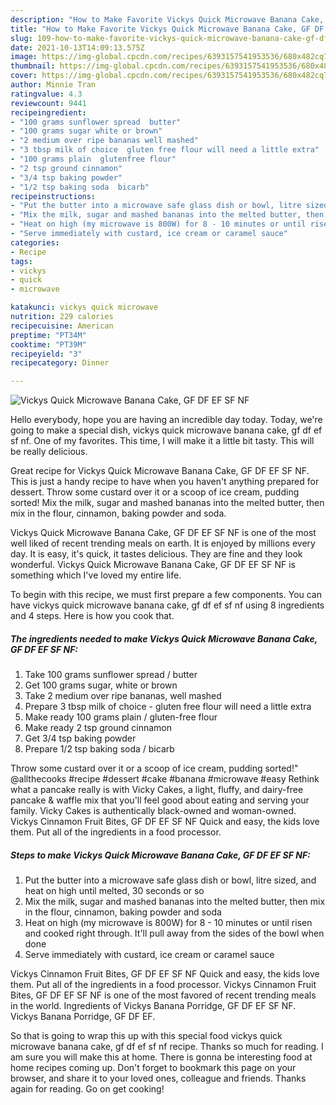 ```yaml
---
description: "How to Make Favorite Vickys Quick Microwave Banana Cake, GF DF EF SF NF"
title: "How to Make Favorite Vickys Quick Microwave Banana Cake, GF DF EF SF NF"
slug: 109-how-to-make-favorite-vickys-quick-microwave-banana-cake-gf-df-ef-sf-nf
date: 2021-10-13T14:09:13.575Z
image: https://img-global.cpcdn.com/recipes/6393157541953536/680x482cq70/vickys-quick-microwave-banana-cake-gf-df-ef-sf-nf-recipe-main-photo.jpg
thumbnail: https://img-global.cpcdn.com/recipes/6393157541953536/680x482cq70/vickys-quick-microwave-banana-cake-gf-df-ef-sf-nf-recipe-main-photo.jpg
cover: https://img-global.cpcdn.com/recipes/6393157541953536/680x482cq70/vickys-quick-microwave-banana-cake-gf-df-ef-sf-nf-recipe-main-photo.jpg
author: Minnie Tran
ratingvalue: 4.3
reviewcount: 9441
recipeingredient:
- "100 grams sunflower spread  butter"
- "100 grams sugar white or brown"
- "2 medium over ripe bananas well mashed"
- "3 tbsp milk of choice  gluten free flour will need a little extra"
- "100 grams plain  glutenfree flour"
- "2 tsp ground cinnamon"
- "3/4 tsp baking powder"
- "1/2 tsp baking soda  bicarb"
recipeinstructions:
- "Put the butter into a microwave safe glass dish or bowl, litre sized, and heat on high until melted, 30 seconds or so"
- "Mix the milk, sugar and mashed bananas into the melted butter, then mix in the flour, cinnamon, baking powder and soda"
- "Heat on high (my microwave is 800W) for 8 - 10 minutes or until risen and cooked right through. It&#39;ll pull away from the sides of the bowl when done"
- "Serve immediately with custard, ice cream or caramel sauce"
categories:
- Recipe
tags:
- vickys
- quick
- microwave

katakunci: vickys quick microwave 
nutrition: 229 calories
recipecuisine: American
preptime: "PT34M"
cooktime: "PT39M"
recipeyield: "3"
recipecategory: Dinner

---
```



![Vickys Quick Microwave Banana Cake, GF DF EF SF NF](https://img-global.cpcdn.com/recipes/6393157541953536/680x482cq70/vickys-quick-microwave-banana-cake-gf-df-ef-sf-nf-recipe-main-photo.jpg)

Hello everybody, hope you are having an incredible day today. Today, we're going to make a special dish, vickys quick microwave banana cake, gf df ef sf nf. One of my favorites. This time, I will make it a little bit tasty. This will be really delicious.

Great recipe for Vickys Quick Microwave Banana Cake, GF DF EF SF NF. This is just a handy recipe to have when you haven&#39;t anything prepared for dessert. Throw some custard over it or a scoop of ice cream, pudding sorted! Mix the milk, sugar and mashed bananas into the melted butter, then mix in the flour, cinnamon, baking powder and soda.

Vickys Quick Microwave Banana Cake, GF DF EF SF NF is one of the most well liked of recent trending meals on earth. It is enjoyed by millions every day. It is easy, it's quick, it tastes delicious. They are fine and they look wonderful. Vickys Quick Microwave Banana Cake, GF DF EF SF NF is something which I've loved my entire life.


To begin with this recipe, we must first prepare a few components. You can have vickys quick microwave banana cake, gf df ef sf nf using 8 ingredients and 4 steps. Here is how you cook that.

<!--inarticleads1-->

##### The ingredients needed to make Vickys Quick Microwave Banana Cake, GF DF EF SF NF:

1. Take 100 grams sunflower spread / butter
1. Get 100 grams sugar, white or brown
1. Take 2 medium over ripe bananas, well mashed
1. Prepare 3 tbsp milk of choice - gluten free flour will need a little extra
1. Make ready 100 grams plain / gluten-free flour
1. Make ready 2 tsp ground cinnamon
1. Get 3/4 tsp baking powder
1. Prepare 1/2 tsp baking soda / bicarb


Throw some custard over it or a scoop of ice cream, pudding sorted!&#34; @allthecooks #recipe #dessert #cake #banana #microwave #easy Rethink what a pancake really is with Vicky Cakes, a light, fluffy, and dairy-free pancake &amp; waffle mix that you&#39;ll feel good about eating and serving your family. Vicky Cakes is authentically black-owned and woman-owned. Vickys Cinnamon Fruit Bites, GF DF EF SF NF Quick and easy, the kids love them. Put all of the ingredients in a food processor. 

<!--inarticleads2-->

##### Steps to make Vickys Quick Microwave Banana Cake, GF DF EF SF NF:

1. Put the butter into a microwave safe glass dish or bowl, litre sized, and heat on high until melted, 30 seconds or so
1. Mix the milk, sugar and mashed bananas into the melted butter, then mix in the flour, cinnamon, baking powder and soda
1. Heat on high (my microwave is 800W) for 8 - 10 minutes or until risen and cooked right through. It&#39;ll pull away from the sides of the bowl when done
1. Serve immediately with custard, ice cream or caramel sauce


Vickys Cinnamon Fruit Bites, GF DF EF SF NF Quick and easy, the kids love them. Put all of the ingredients in a food processor. Vickys Cinnamon Fruit Bites, GF DF EF SF NF is one of the most favored of recent trending meals in the world. Ingredients of Vickys Banana Porridge, GF DF EF SF NF. Vickys Banana Porridge, GF DF EF. 

So that is going to wrap this up with this special food vickys quick microwave banana cake, gf df ef sf nf recipe. Thanks so much for reading. I am sure you will make this at home. There is gonna be interesting food at home recipes coming up. Don't forget to bookmark this page on your browser, and share it to your loved ones, colleague and friends. Thanks again for reading. Go on get cooking!
